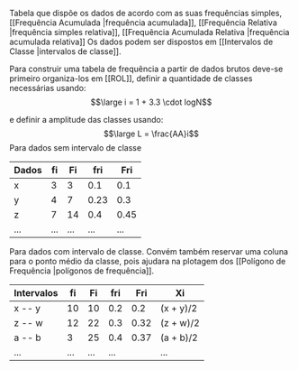 Tabela que dispõe os dados de acordo com as suas frequências simples, [[Frequência Acumulada |frequência acumulada]], [[Frequência Relativa |frequência simples relativa]], [[Frequência Acumulada Relativa |frequência acumulada relativa]] Os dados podem ser dispostos em [[Intervalos de Classe |intervalos de classe]].

Para construir uma tabela de frequência a partir de dados brutos deve-se primeiro organiza-los em [[ROL]], definir a quantidade de classes necessárias usando:
$$\large i = 1 + 3.3 \cdot logN$$

e definir a amplitude das classes usando: $$\large L = \frac{AA}i$$
Para dados sem intervalo de classe

| Dados | fi  | Fi  | fri | Fri | 
| ----- | --- | --- | --- | --- |
| x     | 3   | 3   |  0.1  |  0.1   |
| y     | 4   | 7   | 0.23   |  0.3  |
| z     | 7   | 14  |  0.4   |  0.45   |
| ...   | ... | ... |   ...  |  ...   |

Para dados com intervalo de classe. Convém também reservar uma coluna para o ponto médio da classe, pois ajudara na plotagem dos [[Polígono de Frequência |polígonos de frequência]].

| Intervalos | fi  | Fi  | fri | Fri  |  Xi   | 
| ---------- | --- | --- | --- | ---- | --- |
| x -- y     | 10  | 10  | 0.2 | 0.2  |  (x + y)/2   |
| z -- w     | 12  | 22  | 0.3 | 0.32 |  (z + w)/2  |
| a -- b     | 3   | 25  | 0.4 | 0.37 |  (a + b)/2   |
| ...        | ... | ... | ... |      |   ...  |


